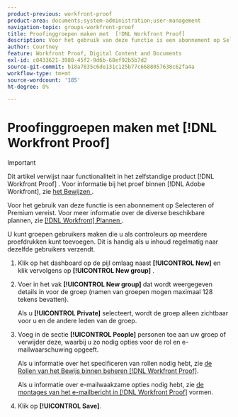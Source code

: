 ```yaml
---
product-previous: workfront-proof
product-area: documents;system-administration;user-management
navigation-topic: groups-workfront-proof
title: Proofinggroepen maken met  [!DNL Workfront Proof]
description: Voor het gebruik van deze functie is een abonnement op Selecteren of Premium vereist. Raadpleeg de plannen van Workfront voor meer informatie over de verschillende beschikbare plannen.
author: Courtney
feature: Workfront Proof, Digital Content and Documents
exl-id: c0433621-3988-45f2-9d6b-68ef92b5b7d2
source-git-commit: b18a7835c6de131c125b77c6688057638c62fa4a
workflow-type: tm+mt
source-wordcount: '185'
ht-degree: 0%

---
```


# Proofinggroepen maken met [!DNL Workfront Proof]

>[!IMPORTANT]
>
>Dit artikel verwijst naar functionaliteit in het zelfstandige product [!DNL Workfront Proof] . Voor informatie bij het proef binnen [!DNL Adobe Workfront], zie [ het Bewijzen ](../../../review-and-approve-work/proofing/proofing.md).

Voor het gebruik van deze functie is een abonnement op Selecteren of Premium vereist. Voor meer informatie over de diverse beschikbare plannen, zie [[!DNL Workfront]  Plannen ](https://business.adobe.com/products/workfront/pricing.html).

U kunt groepen gebruikers maken die u als controleurs op meerdere proefdrukken kunt toevoegen. Dit is handig als u inhoud regelmatig naar dezelfde gebruikers verzendt.

1. Klik op het dashboard op de pijl omlaag naast **[!UICONTROL New]** en klik vervolgens op **[!UICONTROL New group]** .

1. Voer in het vak **[!UICONTROL New group]** dat wordt weergegeven details in voor de groep (namen van groepen mogen maximaal 128 tekens bevatten).

   Als u **[!UICONTROL Private]** selecteert, wordt de groep alleen zichtbaar voor u en de andere leden van de groep.

1. Voeg in de sectie **[!UICONTROL People]** personen toe aan uw groep of verwijder deze, waarbij u zo nodig opties voor de rol en e-mailwaarschuwing opgeeft.

   Als u informatie over het specificeren van rollen nodig hebt, zie [ de Rollen van het Bewijs binnen beheren  [!DNL Workfront Proof]](../../../workfront-proof/wp-work-proofsfiles/share-proofs-and-files/manage-proof-roles.md).

   Als u informatie over e-mailwaakzame opties nodig hebt, zie [ de montages van het e-mailbericht in  [!DNL Workfront Proof]](../../../workfront-proof/wp-emailsntfctns/email-alerts/config-email-notification-settings-wp.md) vormen.

1. Klik op **[!UICONTROL Save]**.
